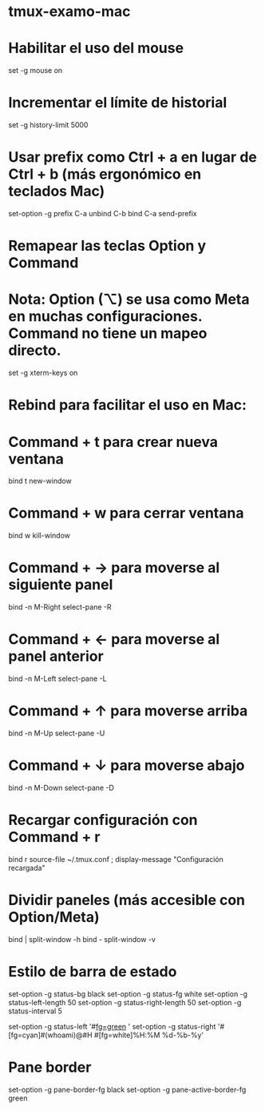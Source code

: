 # tmux-examo-mac


# Habilitar el uso del mouse
set -g mouse on

# Incrementar el límite de historial
set -g history-limit 5000

# Usar prefix como Ctrl + a en lugar de Ctrl + b (más ergonómico en teclados Mac)
set-option -g prefix C-a
unbind C-b
bind C-a send-prefix

# Remapear las teclas Option y Command
# Nota: Option (⌥) se usa como Meta en muchas configuraciones. Command no tiene un mapeo directo.
set -g xterm-keys on

# Rebind para facilitar el uso en Mac:
# Command + t para crear nueva ventana
bind t new-window

# Command + w para cerrar ventana
bind w kill-window

# Command + → para moverse al siguiente panel
bind -n M-Right select-pane -R

# Command + ← para moverse al panel anterior
bind -n M-Left select-pane -L

# Command + ↑ para moverse arriba
bind -n M-Up select-pane -U

# Command + ↓ para moverse abajo
bind -n M-Down select-pane -D

# Recargar configuración con Command + r
bind r source-file ~/.tmux.conf \; display-message "Configuración recargada"

# Dividir paneles (más accesible con Option/Meta)
bind | split-window -h
bind - split-window -v

# Estilo de barra de estado
set-option -g status-bg black
set-option -g status-fg white
set-option -g status-left-length 50
set-option -g status-right-length 50
set-option -g status-interval 5

set-option -g status-left '#[fg=green](#S) '
set-option -g status-right '#[fg=cyan]#(whoami)@#H #[fg=white]%H:%M %d-%b-%y'

# Pane border
set-option -g pane-border-fg black
set-option -g pane-active-border-fg green
